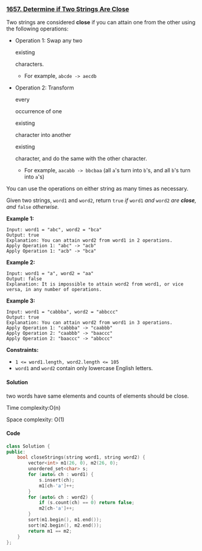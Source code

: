 ### [1657. Determine if Two Strings Are Close](https://leetcode.com/problems/determine-if-two-strings-are-close/)

Two strings are considered **close** if you can attain one from the other using the following operations:

- Operation 1: Swap any two

   

  existing

   

  characters.

  - For example, `abcde -> aecdb`

- Operation 2: Transform

   

  every

   

  occurrence of one

   

  existing

   

  character into another

   

  existing

   

  character, and do the same with the other character.

  - For example, `aacabb -> bbcbaa` (all `a`'s turn into `b`'s, and all `b`'s turn into `a`'s)

You can use the operations on either string as many times as necessary.

Given two strings, `word1` and `word2`, return `true` *if* `word1` *and* `word2` *are **close**, and* `false` *otherwise.*

 

**Example 1:**

```
Input: word1 = "abc", word2 = "bca"
Output: true
Explanation: You can attain word2 from word1 in 2 operations.
Apply Operation 1: "abc" -> "acb"
Apply Operation 1: "acb" -> "bca"
```

**Example 2:**

```
Input: word1 = "a", word2 = "aa"
Output: false
Explanation: It is impossible to attain word2 from word1, or vice versa, in any number of operations.
```

**Example 3:**

```
Input: word1 = "cabbba", word2 = "abbccc"
Output: true
Explanation: You can attain word2 from word1 in 3 operations.
Apply Operation 1: "cabbba" -> "caabbb"
Apply Operation 2: "caabbb" -> "baaccc"
Apply Operation 2: "baaccc" -> "abbccc"
```

 

**Constraints:**

- `1 <= word1.length, word2.length <= 105`
- `word1` and `word2` contain only lowercase English letters.

#### Solution

two words have same elements and counts of elements should be close.

Time complexity:O(n)

Space complexity: O(1)

#### Code

```c++
class Solution {
public:
    bool closeStrings(string word1, string word2) {
        vector<int> m1(26, 0), m2(26, 0);
        unordered_set<char> s;
        for (auto& ch : word1) {
            s.insert(ch);
            m1[ch-'a']++;
        }
        for (auto& ch : word2) {
            if (s.count(ch) == 0) return false;
            m2[ch-'a']++;
        }
        sort(m1.begin(), m1.end());
        sort(m2.begin(), m2.end());
        return m1 == m2;
    }
};
```



